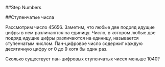 ##Step Numbers

##Ступенчатые числа

Рассмотрим число 45656. 
Заметим, что любые две подряд идущие цифры в нем различаются на единицу.
Число, в котором любые две подряд идущие цифры различаются на единицу, называется ступенчатым числом.
Пан-цифровое число содержит каждую десятичную цифру от 0 до 9 хотя бы один раз.

Сколько существует пан-цифровых ступенчатых чисел меньше 1040?


